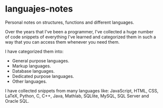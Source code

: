 # languajes-notes
Personal notes on structures, functions and different languages.

Over the years that I've been a programmer, I've collected a huge number of code snippets of everything I've learned and categorized them in such a way that you can access them whenever you need them.

I have categorized them into:
- General purpose languages.
- Markup languages.
- Database languages.
- Dedicated purpose languages.
- Other languages.

I have collected snippets from many languages like: JavaScript, HTML, CSS, LaTeX, Python, C, C++, Java, Mathlab, SQLlite, MySQL, SQL Server and Oracle SQL.
